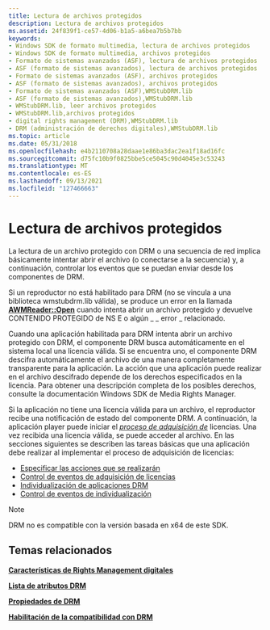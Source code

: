 ```yaml
---
title: Lectura de archivos protegidos
description: Lectura de archivos protegidos
ms.assetid: 24f839f1-ce57-4d06-b1a5-a6bea7b5b7bb
keywords:
- Windows SDK de formato multimedia, lectura de archivos protegidos
- Windows SDK de formato multimedia, archivos protegidos
- Formato de sistemas avanzados (ASF), lectura de archivos protegidos
- ASF (formato de sistemas avanzados), lectura de archivos protegidos
- Formato de sistemas avanzados (ASF), archivos protegidos
- ASF (formato de sistemas avanzados), archivos protegidos
- Formato de sistemas avanzados (ASF),WMStubDRM.lib
- ASF (formato de sistemas avanzados),WMStubDRM.lib
- WMStubDRM.lib, leer archivos protegidos
- WMStubDRM.lib,archivos protegidos
- digital rights management (DRM),WMStubDRM.lib
- DRM (administración de derechos digitales),WMStubDRM.lib
ms.topic: article
ms.date: 05/31/2018
ms.openlocfilehash: e4b2110708a28daae1e86ba3dac2ea1f18ad16fc
ms.sourcegitcommit: d75fc10b9f0825bbe5ce5045c90d4045e3c53243
ms.translationtype: MT
ms.contentlocale: es-ES
ms.lasthandoff: 09/13/2021
ms.locfileid: "127466663"
---
```

# <a name="reading-protected-files"></a>Lectura de archivos protegidos

La lectura de un archivo protegido con DRM o una secuencia de red implica básicamente intentar abrir el archivo (o conectarse a la secuencia) y, a continuación, controlar los eventos que se puedan enviar desde los componentes de DRM.

Si un reproductor no está habilitado para DRM (no se vincula a una biblioteca wmstubdrm.lib válida), se produce un error en la llamada [**AWMReader::Open**](/previous-versions/windows/desktop/api/Wmsdkidl/nf-wmsdkidl-iwmreader-open) cuando intenta abrir un archivo protegido y devuelve CONTENIDO PROTEGIDO de NS E o algún \_ \_ error \_ relacionado.

Cuando una aplicación habilitada para DRM intenta abrir un archivo protegido con DRM, el componente DRM busca automáticamente en el sistema local una licencia válida. Si se encuentra uno, el componente DRM descifra automáticamente el archivo de una manera completamente transparente para la aplicación. La acción que una aplicación puede realizar en el archivo descifrado depende de los derechos especificados en la licencia. Para obtener una descripción completa de los posibles derechos, consulte la documentación Windows SDK de Media Rights Manager.

Si la aplicación no tiene una licencia válida para un archivo, el reproductor recibe una notificación de estado del componente DRM. A continuación, la aplicación player puede iniciar el [*proceso de adquisición de*](wmformat-glossary.md) licencias. Una vez recibida una licencia válida, se puede acceder al archivo. En las secciones siguientes se describen las tareas básicas que una aplicación debe realizar al implementar el proceso de adquisición de licencias:

-   [Especificar las acciones que se realizarán](specifying-the-actions-to-be-performed.md)
-   [Control de eventos de adquisición de licencias](handling-license-acquisition-events.md)
-   [Individualización de aplicaciones DRM](individualizing-drm-applications.md)
-   [Control de eventos de individualización](handling-individualization-events.md)

> [!Note]  
> DRM no es compatible con la versión basada en x64 de este SDK.

 

## <a name="related-topics"></a>Temas relacionados

<dl> <dt>

[**Características de Rights Management digitales**](digital-rights-management-features.md)
</dt> <dt>

[**Lista de atributos DRM**](drm-attribute-list.md)
</dt> <dt>

[**Propiedades de DRM**](drm-properties.md)
</dt> <dt>

[**Habilitación de la compatibilidad con DRM**](enabling-drm-support.md)
</dt> </dl>

 

 




